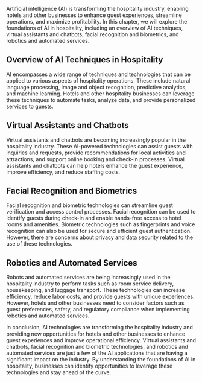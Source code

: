 

Artificial intelligence (AI) is transforming the hospitality industry, enabling hotels and other businesses to enhance guest experiences, streamline operations, and maximize profitability. In this chapter, we will explore the foundations of AI in hospitality, including an overview of AI techniques, virtual assistants and chatbots, facial recognition and biometrics, and robotics and automated services.

Overview of AI Techniques in Hospitality
----------------------------------------

AI encompasses a wide range of techniques and technologies that can be applied to various aspects of hospitality operations. These include natural language processing, image and object recognition, predictive analytics, and machine learning. Hotels and other hospitality businesses can leverage these techniques to automate tasks, analyze data, and provide personalized services to guests.

Virtual Assistants and Chatbots
-------------------------------

Virtual assistants and chatbots are becoming increasingly popular in the hospitality industry. These AI-powered technologies can assist guests with inquiries and requests, provide recommendations for local activities and attractions, and support online booking and check-in processes. Virtual assistants and chatbots can help hotels enhance the guest experience, improve efficiency, and reduce staffing costs.

Facial Recognition and Biometrics
---------------------------------

Facial recognition and biometric technologies can streamline guest verification and access control processes. Facial recognition can be used to identify guests during check-in and enable hands-free access to hotel rooms and amenities. Biometric technologies such as fingerprints and voice recognition can also be used for secure and efficient guest authentication. However, there are concerns about privacy and data security related to the use of these technologies.

Robotics and Automated Services
-------------------------------

Robots and automated services are being increasingly used in the hospitality industry to perform tasks such as room service delivery, housekeeping, and luggage transport. These technologies can increase efficiency, reduce labor costs, and provide guests with unique experiences. However, hotels and other businesses need to consider factors such as guest preferences, safety, and regulatory compliance when implementing robotics and automated services.

In conclusion, AI technologies are transforming the hospitality industry and providing new opportunities for hotels and other businesses to enhance guest experiences and improve operational efficiency. Virtual assistants and chatbots, facial recognition and biometric technologies, and robotics and automated services are just a few of the AI applications that are having a significant impact on the industry. By understanding the foundations of AI in hospitality, businesses can identify opportunities to leverage these technologies and stay ahead of the curve.
